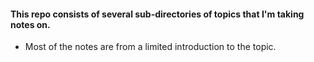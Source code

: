 #### This repo consists of several sub-directories of topics that I'm taking notes on. 

- Most of the notes are from a limited introduction to the topic. 
